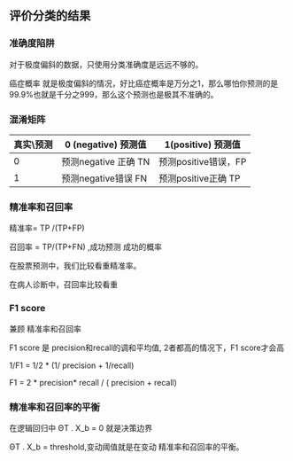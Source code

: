 ## 评价分类的结果


### 准确度陷阱
对于极度偏斜的数据，只使用分类准确度是远远不够的。

癌症概率 就是极度偏斜的情况，好比癌症概率是万分之1，那么哪怕你预测的是99.9%也就是千分之999，那么这个预测也是极其不准确的。


### 混淆矩阵


| 真实\预测  | 0 (negative) 预测值   | 1(positive) 预测值   |
| ---------- | --------------------- | -------------------- |
| 0  | 预测negative 正确  TN | 预测positive错误，FP |
| 1  | 预测negative错误 FN   | 预测positive正确 TP  |


### 精准率和召回率

精准率= TP /(TP+FP)  

召回率 = TP/(TP+FN) ,成功预测 成功的概率


在股票预测中，我们比较看重精准率。 

在病人诊断中，召回率比较看重

### F1 score

兼顾 精准率和召回率

F1 score 是 precision和recall的调和平均值, 2者都高的情况下，F1 score才会高

1/F1 = 1/2 * (1/ precision + 1/recall) 

F1 = 2 * precision* recall / ( precision + recall)


### 精准率和召回率的平衡


在逻辑回归中 ΘT . X_b = 0 就是决策边界

 ΘT . X_b = threshold,变动阈值就是在变动 精准率和召回率的平衡。
 
